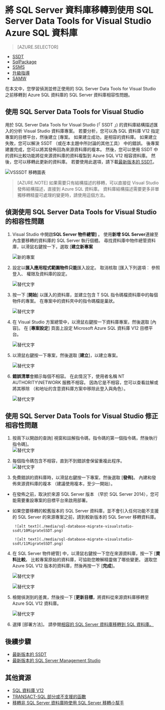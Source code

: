 <properties
   pageTitle="修正之前移轉到 SQL 資料庫的 SQL Server 資料庫相容性問題 |Microsoft Azure"
   description="SQL Azure 移轉精靈，SSDT、 Microsoft Azure SQL 資料庫，資料庫移轉、 相容性"
   services="sql-database"
   documentationCenter=""
   authors="CarlRabeler"
   manager="jhubbard"
   editor=""/>

<tags
   ms.service="sql-database"
   ms.devlang="NA"
   ms.topic="article"
   ms.tgt_pltfrm="NA"
   ms.workload="sqldb-migrate"
   ms.date="08/24/2016"
   ms.author="carlrab"/>

# <a name="migrate-a-sql-server-database-to-azure-sql-database-using-sql-server-data-tools-for-visual-studio"></a>將 SQL Server 資料庫移轉到使用 SQL Server Data Tools for Visual Studio Azure SQL 資料庫 

> [AZURE.SELECTOR]
- [SSDT](sql-database-cloud-migrate-fix-compatibility-issues-ssdt.md)
- [SqlPackage](sql-database-cloud-migrate-determine-compatibility-sqlpackage.md)
- [SSMS](sql-database-cloud-migrate-determine-compatibility-ssms.md)
- [升級指導](http://www.microsoft.com/download/details.aspx?id=48119)
- [SAMW](sql-database-cloud-migrate-fix-compatibility-issues.md)

在本文中，您學習偵測並修正使用的 SQL Server Data Tools for Visual Studio 之前移轉到 Azure SQL 資料庫的 SQL Server 資料庫相容性問題。

## <a name="using-sql-server-data-tools-for-visual-studio"></a>使用 SQL Server Data Tools for Visual Studio

用於 SQL Server Data Tools for Visual Studio (「 SSDT 」) 的資料庫結構描述匯入的分析 Visual Studio 資料庫專案。 若要分析，您可以為 SQL 資料庫 V12 指定專案的目標平台，然後建立 [專案。 如果建立成功，是相容的資料庫。 如果建立失敗，您可以解決 SSDT （或在本主題中所討論的其他工具） 中的錯誤。 後專案建置完成，您可以將其發佈回為來源資料庫的複本。 然後，您可以使用 SSDT 中的資料比較功能將從來源資料庫的資料複製到 Azure SQL V12 相容資料庫。 然後，您可以移轉此更新的資料庫。 若要使用此選項，請下載[最新版本的 SSDT](https://msdn.microsoft.com/library/mt204009.aspx)。

  ![VSSSDT 移轉圖表](./media/sql-database-cloud-migrate/03VSSSDTDiagram.png)

  > [AZURE.NOTE] 如果需要只有結構描述的移轉，可以直接從 Visual Studio 發佈結構描述，直接到 Azure SQL 資料庫。 資料庫結構描述需要更多非單獨移轉精靈可處理的變更時，請使用這個方法。

## <a name="detecting-compatibility-issues-using-sql-server-data-tools-for-visual-studio"></a>偵測使用 SQL Server Data Tools for Visual Studio 的相容性問題
   
1.  Visual Studio 中開啟**SQL Server 物件總管]** 。 使用**新增 SQL Server**連線至內含要移轉的資料庫的 SQL Server 執行個體。 尋找資料庫中物件總管資料庫，以滑鼠右鍵按一下，選取 [**建立新專案**     
    
    ![新的專案](./media/sql-database-migrate-visualstudio-ssdt/02MigrateSSDT.png)    
   
2.  設定以**匯入應用程式範圍物件只能**匯入設定。 取消核取 [匯入下列選項︰ 參照登入、 權限及資料庫的設定。    

    ![替代文字](./media/sql-database-migrate-visualstudio-ssdt/03MigrateSSDT.png)    

3.  按一下 [**開始**] 以匯入的資料庫，並建立包含 T SQL 指令碼檔資料庫中的每個物件的專案。 在專案中的資料夾中的指令碼檔是巢狀。    

    ![替代文字](./media/sql-database-migrate-visualstudio-ssdt/04MigrateSSDT.png)    

4.  在 Visual Studio 方案總管中，以滑鼠右鍵按一下資料庫專案，然後選取 [內容]。 在 [**專案設定**] 頁面上設定 Microsoft Azure SQL 資料庫 V12 目標平台。    
    
    ![替代文字](./media/sql-database-migrate-visualstudio-ssdt/05MigrateSSDT.png)    
    
5.  以滑鼠右鍵按一下專案，然後選取 [**建立**]，以建立專案。    
    
    ![替代文字](./media/sql-database-migrate-visualstudio-ssdt/06MigrateSSDT.png)    
    
6.  **錯誤清單**會顯示每個不相容。 在此情況下，使用者名稱 NT AUTHORITY\NETWORK 服務不相容。 因為它是不相容，您可以查看註解或將其移除 （和地址的含意資料庫方案中移除此登入與角色）。     
    
    ![替代文字](./media/sql-database-migrate-visualstudio-ssdt/07MigrateSSDT.png)    
    
## <a name="fixing-compatibility-issues-using-sql-server-data-tools-for-visual-studio"></a>使用 SQL Server Data Tools for Visual Studio 修正相容性問題

1.  按兩下以開啟的查詢] 視窗和註解指令碼，指令碼的第一個指令碼，然後執行指令碼]。     
    ![替代文字](./media/sql-database-migrate-visualstudio-ssdt/08MigrateSSDT.png)

2.  每個指令碼包含不相容，直到不到錯誤會保留重複此程序。    
    ![替代文字](./media/sql-database-migrate-visualstudio-ssdt/09MigrateSSDT.png)
    
3.  免費錯誤的資料庫時，以滑鼠右鍵按一下專案，然後選取 [**發佈]**。 內建和發佈來源資料庫的複本 （建議使用複本，至少一開始）。     
 - 在發佈之前，取決於來源 SQL Server 版本 （早於 SQL Server 2014），您可能需要重設專案的目標平台來啟用部署。     
 - 如果您要移轉的較舊版本的 SQL Server 資料庫，並不會引入任何功能不支援的 SQL Server 的來源專案之前，請到較新版本的 SQL Server 移轉資料庫。     

        ![alt text](./media/sql-database-migrate-visualstudio-ssdt/10MigrateSSDT.png)    
    
        ![alt text](./media/sql-database-migrate-visualstudio-ssdt/11MigrateSSDT.png)    
        
4.  在 SQL Server 物件總管] 中，以滑鼠右鍵按一下您在來源資料庫，按一下 [**資料比較**。 比較專案原始的資料庫，可協助您瞭解精靈做了哪些變更。 選取您 Azure SQL V12 版本的資料庫，然後再按一下 [**完成**]。    
    
    ![替代文字](./media/sql-database-migrate-visualstudio-ssdt/12MigrateSSDT.png)    
    
    ![替代文字](./media/sql-database-migrate-visualstudio-ssdt/13MigrateSSDT.png)    

5.  檢閱偵測到的差異，然後按一下 [**更新目標**，將資料從來源資料庫移轉至 Azure SQL V12 資料庫。     
    
    ![替代文字](./media/sql-database-migrate-visualstudio-ssdt/14MigrateSSDT.png)    
    
6.  選擇 [部署方法]。 請參閱[相容的 SQL Server 資料庫移轉到 SQL 資料庫。](sql-database-cloud-migrate.md)  

## <a name="next-steps"></a>後續步驟

- [最新版本的 SSDT](https://msdn.microsoft.com/library/mt204009.aspx)
- [最新版本的 SQL Server Management Studio](https://msdn.microsoft.com/library/mt238290.aspx)

## <a name="additional-resources"></a>其他資源

- [SQL 資料庫 V12](sql-database-v12-whats-new.md)
- [TRANSACT-SQL 部分或不支援的函數](sql-database-transact-sql-information.md)
- [移轉非 SQL Server 資料庫時使用 SQL Server 移轉小幫手](http://blogs.msdn.com/b/ssma/)
